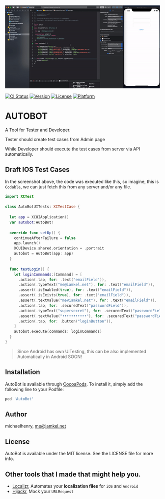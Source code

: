 ![Screenshot](screenshot.gif)

[![CI Status](https://img.shields.io/travis/michaelhenry/AutoBot.svg?style=flat)](https://travis-ci.org/michaelhenry/AutoBot)
[![Version](https://img.shields.io/cocoapods/v/AutoBot.svg?style=flat)](https://cocoapods.org/pods/AutoBot)
[![License](https://img.shields.io/cocoapods/l/AutoBot.svg?style=flat)](https://cocoapods.org/pods/AutoBot)
[![Platform](https://img.shields.io/cocoapods/p/AutoBot.svg?style=flat)](https://cocoapods.org/pods/AutoBot)

# AUTOBOT

A Tool for Tester and Developer.

Tester should create test cases from Admin page

While Developer should execute the test cases from server via API automatically.

## Draft IOS Test Cases

In the screenshot above, the code was executed like this, so imagine, this is `Codable`, we can just fetch this from any server and/or any file.

```swift
import XCTest

class AutoBotUITests: XCTestCase {

  let app = XCUIApplication()
  var autobot:AutoBot!

  override func setUp() {
    continueAfterFailure = false
    app.launch()
    XCUIDevice.shared.orientation = .portrait
    autobot = AutoBot(app: app)
  }

  func testLogin() {
    let loginCommands:[Command] = [
      .action(.tap, for: .text("emailField")),
      .action(.typeText("me@iamkel.net"), for: .text("emailField")),
      .assert(.isEnabled(true), for: .text("emailField")),
      .assert(.isExists(true), for: .text("emailField")),
      .assert(.textValue("me@iamkel.net"), for: .text("emailField")),
      .action(.tap, for: .securedText("passwordField")),
      .action(.typeText("supersecret"), for: .securedText("passwordField")),
      .assert(.textValue("•••••••••••"), for: .securedText("passwordField")),
      .action(.tap, for: .button("loginButton")),
    ]
    autobot.execute(commands: loginCommands)
  }
}
```

> Since Android has own UITesting, this can be also implemented Automatically in Android SOON!

## Installation

AutoBot is available through [CocoaPods](https://cocoapods.org). To install
it, simply add the following line to your Podfile:

```ruby
pod 'AutoBot'
```

## Author

michaelhenry, me@iamkel.net

## License

AutoBot is available under the MIT license. See the LICENSE file for more info.


## Other tools that I made that might help you.

- [Localizr](https://github.com/michaelhenry/Localizr), Automates your **localization files** for `iOS` and `Android`
- [Hijackr](https://github.com/michaelhenry/Hijackr), Mock your `URLRequest`


